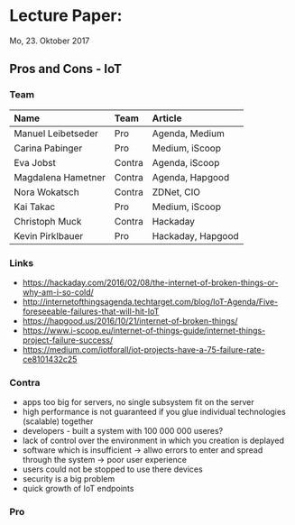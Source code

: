 # Lecture Paper:
Mo, 23. Oktober 2017

## Pros and Cons - IoT
### Team
|Name|Team|Article|
|:----|:----|:----|
|Manuel Leibetseder | Pro | Agenda, Medium |
|Carina Pabinger | Pro | Medium, iScoop |
|Eva Jobst| Contra | Agenda, iScoop |
|Magdalena Hametner | Contra | Agenda, Hapgood |
|Nora Wokatsch | Contra | ZDNet, CIO |
|Kai Takac | Pro | Medium, iScoop |
|Christoph Muck | Contra | Hackaday |
|Kevin Pirklbauer | Pro | Hackaday, Hapgood |

### Links
- https://hackaday.com/2016/02/08/the-internet-of-broken-things-or-why-am-i-so-cold/
- http://internetofthingsagenda.techtarget.com/blog/IoT-Agenda/Five-foreseeable-failures-that-will-hit-IoT
- https://hapgood.us/2016/10/21/internet-of-broken-things/
- https://www.i-scoop.eu/internet-of-things-guide/internet-things-project-failure-success/
- https://medium.com/iotforall/iot-projects-have-a-75-failure-rate-ce8101432c25

### Contra
- apps too big for servers, no single subsystem fit on the server
- high performance is not guaranteed if you glue individual technologies (scalable) together
- developers - built a system with 100 000 000 useres?
- lack of control over the environment in which you creation is deplayed
- software which is insufficient -> allwo errors to enter and spread through the system -> poor user experience
- users could not be stopped to use there devices
- security is a big problem
- quick growth of IoT endpoints
### Pro
